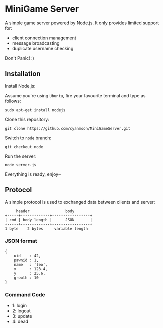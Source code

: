 MiniGame Server
===

A simple game server powered by Node.js. It only provides limited support for:

* client connection management
* message broadcasting 
* duplicate username checking

Don't Panic! :)

## Installation

Install Node.js:

Assume you're using `Ubuntu`, fire your favourite terminal and type as follows:

`sudo apt-get install nodejs`

Clone this repository:

`git clone https://github.com/cyanmoon/MiniGameServer.git`

Switch to `node` branch:

`git checkout node`

Run the server:

`node server.js`

Everything is ready, enjoy~

## Protocol

A simple protocol is used to exchanged data between clients and server:

```
     header                body
+-----+-------------+-----------------+
| cmd | body length |      JSON       |
+-----+-------------+-----------------+
1 byte    2 bytes     variable length
```

### JSON format

```
{
    uid    : 42,
    pawnid : 1,
    name   : 'leo',
    x      : 123.4,
    y      : 25.6,
    growth : 10
}
```

### Command Code

* 1: login
* 2: logout
* 3: update
* 4: dead

